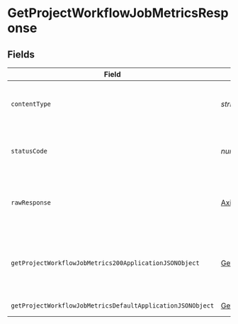 # GetProjectWorkflowJobMetricsResponse


## Fields

| Field                                                                                                                               | Type                                                                                                                                | Required                                                                                                                            | Description                                                                                                                         |
| ----------------------------------------------------------------------------------------------------------------------------------- | ----------------------------------------------------------------------------------------------------------------------------------- | ----------------------------------------------------------------------------------------------------------------------------------- | ----------------------------------------------------------------------------------------------------------------------------------- |
| `contentType`                                                                                                                       | *string*                                                                                                                            | :heavy_check_mark:                                                                                                                  | HTTP response content type for this operation                                                                                       |
| `statusCode`                                                                                                                        | *number*                                                                                                                            | :heavy_check_mark:                                                                                                                  | HTTP response status code for this operation                                                                                        |
| `rawResponse`                                                                                                                       | [AxiosResponse](https://axios-http.com/docs/res_schema)                                                                             | :heavy_minus_sign:                                                                                                                  | Raw HTTP response; suitable for custom response parsing                                                                             |
| `getProjectWorkflowJobMetrics200ApplicationJSONObject`                                                                              | [GetProjectWorkflowJobMetrics200ApplicationJSON](../../models/operations/getprojectworkflowjobmetrics200applicationjson.md)         | :heavy_minus_sign:                                                                                                                  | A paginated list of summary metrics by workflow job.                                                                                |
| `getProjectWorkflowJobMetricsDefaultApplicationJSONObject`                                                                          | [GetProjectWorkflowJobMetricsDefaultApplicationJSON](../../models/operations/getprojectworkflowjobmetricsdefaultapplicationjson.md) | :heavy_minus_sign:                                                                                                                  | Error response.                                                                                                                     |